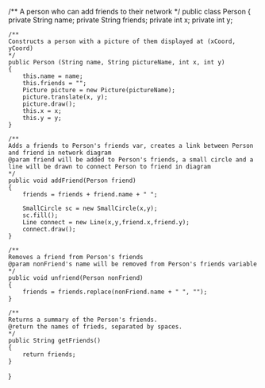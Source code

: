 /**
    A person who can add friends to their network
*/
public class Person
{
    private String name;
    private String friends;
    private int x;
    private int y;

    /**
    Constructs a person with a picture of them displayed at (xCoord, yCoord)
    */
    public Person (String name, String pictureName, int x, int y)
    {
        this.name = name;
        this.friends = "";
        Picture picture = new Picture(pictureName);
        picture.translate(x, y);
        picture.draw();
        this.x = x;
        this.y = y;
    }

    /**
    Adds a friends to Person's friends var, creates a link between Person and friend in network diagram
    @param friend will be added to Person's friends, a small circle and a line will be drawn to connect Person to friend in diagram
    */
    public void addFriend(Person friend)
    {
        friends = friends + friend.name + " ";

        SmallCircle sc = new SmallCircle(x,y);
        sc.fill();
        Line connect = new Line(x,y,friend.x,friend.y);
        connect.draw();
    }

    /**
    Removes a friend from Person's friends
    @param nonFriend's name will be removed from Person's friends variable
    */
    public void unfriend(Person nonFriend)
    {
        friends = friends.replace(nonFriend.name + " ", "");
    }

    /**
    Returns a summary of the Person's friends.
    @return the names of frieds, separated by spaces.
    */
    public String getFriends()
    {
        return friends;
    }
}